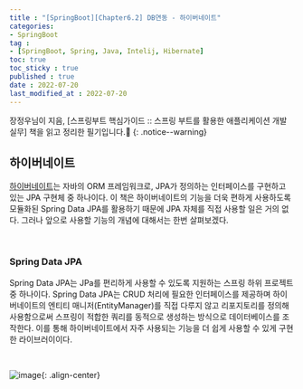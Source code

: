 ```yaml
---
title : "[SpringBoot][Chapter6.2] DB연동 - 하이버네이트"
categories:
- SpringBoot
tag :
- [SpringBoot, Spring, Java, Intelij, Hibernate]
toc: true
toc_sticky : true
published : true
date : 2022-07-20
last_modified_at : 2022-07-20
---
```






장정우님이 지음, [스프링부트 핵심가이드 :: 스프링 부트를 활용한 애플리케이션 개발 실무] 책을 읽고 정리한 필기입니다.📢
{: .notice--warning}



## 하이버네이트

<a href="https://hibernate.org">하이버네이트</a>는 자바의 ORM 프레임워크로, JPA가 정의하는 인터페이스를 구현하고 있는 JPA 구현체 중 하나이다. 이 책은 하이버네이트의 기능을 더욱 편하게 사용하도록 모듈화된 Spring Data JPA를 활용하기 때문에 JPA 자체를 직접 사용할 일은 거의 없다. 그러나 앞으로 사용할 기능의 개념에 대해서는 한번 살펴보겠다.

<br>

### Spring Data JPA

Spring Data JPA는 JPa를 편리하게 사용할 수 있도록 지원하는 스프링 하위 프로젝트 중 하나이다.  Spring Data JPA는 CRUD 처리에 필요한 인터페이스를 제공하며 하이버네이트의 엔티티 매니저(EntityManager)를 직접 다루지 않고 리포지토리를 정의해 사용함으로써 스프링이 적합한 쿼리를 동적으로 생성하는 방식으로 데이터베이스를 조작한다. 이를 통해 하이버네이트에서 자주 사용되는 기능을 더 쉽게 사용할 수 있게 구현한 라이브러이이다.

<br>

![image](https://user-images.githubusercontent.com/13410737/180012513-df18dfce-fdce-46ff-aba8-1cb7fb9e4e79.png){: .align-center}
